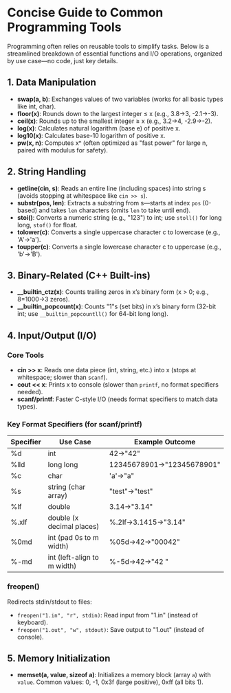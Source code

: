 # Concise Guide to Common Programming Tools

Programming often relies on reusable tools to simplify tasks. Below is a streamlined breakdown of essential functions and I/O operations, organized by use case—no code, just key details.


## 1. Data Manipulation
- **swap(a, b)**: Exchanges values of two variables (works for all basic types like int, char).  
- **floor(x)**: Rounds down to the largest integer ≤ x (e.g., 3.8→3, -2.1→-3).  
- **ceil(x)**: Rounds up to the smallest integer ≥ x (e.g., 3.2→4, -2.9→-2).  
- **log(x)**: Calculates natural logarithm (base e) of positive x.  
- **log10(x)**: Calculates base-10 logarithm of positive x.  
- **pw(x, n)**: Computes xⁿ (often optimized as "fast power" for large n, paired with modulus for safety).  


## 2. String Handling
- **getline(cin, s)**: Reads an entire line (including spaces) into string s (avoids stopping at whitespace like `cin >> s`).  
- **substr(pos, len)**: Extracts a substring from s—starts at index `pos` (0-based) and takes `len` characters (omits `len` to take until end).  
- **stoi()**: Converts a numeric string (e.g., "123") to int; use `stoll()` for long long, `stof()` for float.  
- **tolower(c)**: Converts a single uppercase character c to lowercase (e.g., 'A'→'a').  
- **toupper(c)**: Converts a single lowercase character c to uppercase (e.g., 'b'→'B').  


## 3. Binary-Related (C++ Built-ins)
- **__builtin_ctz(x)**: Counts trailing zeros in x’s binary form (x > 0; e.g., 8=1000→3 zeros).  
- **__builtin_popcount(x)**: Counts "1"s (set bits) in x’s binary form (32-bit int; use `__builtin_popcountll()` for 64-bit long long).  


## 4. Input/Output (I/O)
### Core Tools
- **cin >> x**: Reads one data piece (int, string, etc.) into x (stops at whitespace; slower than `scanf`).  
- **cout << x**: Prints x to console (slower than `printf`, no format specifiers needed).  
- **scanf/printf**: Faster C-style I/O (needs format specifiers to match data types).  

### Key Format Specifiers (for scanf/printf)
| Specifier | Use Case                  | Example Outcome          |
|-----------|---------------------------|--------------------------|
| %d        | int                       | 42→"42"                  |
| %lld      | long long                 | 12345678901→"12345678901"|
| %c        | char                      | 'a'→"a"                  |
| %s        | string (char array)       | "test"→"test"            |
| %lf       | double                    | 3.14→"3.14"              |
| %.xlf     | double (x decimal places) | %.2lf→3.1415→"3.14"      |
| %0md      | int (pad 0s to m width)   | %05d→42→"00042"          |
| %-md      | int (left-align to m width)| %-5d→42→"42   "         |

### freopen()
Redirects stdin/stdout to files:  
- `freopen("1.in", "r", stdin)`: Read input from "1.in" (instead of keyboard).  
- `freopen("1.out", "w", stdout)`: Save output to "1.out" (instead of console).  


## 5. Memory Initialization
- **memset(a, value, sizeof a)**: Initializes a memory block (array `a`) with `value`. Common values: 0, -1, 0x3f (large positive), 0xff (all bits 1).  